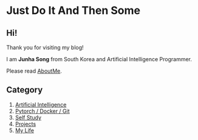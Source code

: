 # Just Do It And Then Some

## Hi!

Thank you for visiting my blog!

I am **Junha Song** from South Korea and Artificial Intelligence Programmer.

Please read [AboutMe](https://junha1125.github.io/about/).


## Category
1. [Artificial Intelligence](https://junha1125.github.io/artificial-intelligence/)
2. [Pytorch / Docker / Git](https://junha1125.github.io/ubuntu-python-algorithm/)
3. [Self Study](https://junha1125.github.io/pytorch-docker-git/)
4. [Projects](https://junha1125.github.io/Self-Study/)
5. [My Life](https://junha1125.github.io/my-life/)